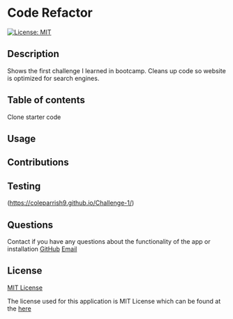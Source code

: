 # Code Refactor
[![License: MIT](https://img.shields.io/badge/License-MIT-yellow.svg)](https://opensource.org/licenses/MIT)

## Description 

  Shows the first challenge I learned in bootcamp. Cleans up code so website is optimized for search engines.

## Table of contents

  Clone starter code

## Usage

  

## Contributions

  

## Testing
  (https://coleparrish9.github.io/Challenge-1/)

## Questions
  Contact if you have any questions about the functionality of the app or installation
  [GitHub](https://github.com/coleparrish9@gmail.com)
  [Email](mailto:coleparrish9@gmail.com)

## License
[MIT License](https://choosealicense.com/licenses/mit/)

  The license used for this application is MIT License which can be found at the [here](https://choosealicense.com/licenses/mit/)